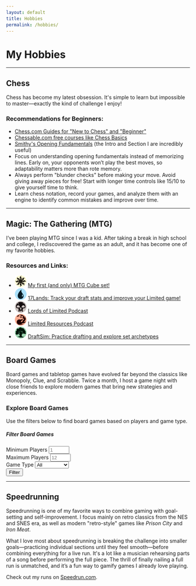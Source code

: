```yaml
---
layout: default
title: Hobbies
permalink: /hobbies/
---
```


# My Hobbies

---

## Chess

Chess has become my latest obsession. It's simple to learn but impossible to master—exactly the kind of challenge I enjoy!

### Recommendations for Beginners:
<ul>
    <li><i class="fas fa-chess-pawn"></i> <a href="https://www.chess.com/lessons/guide" target="_blank" rel="noopener noreferrer">Chess.com Guides for "New to Chess" and "Beginner"</a></li>
    <li><i class="fas fa-chess-knight"></i> <a href="https://www.chessable.com/chess-basics/course/27081/" target="_blank" rel="noopener noreferrer">Chessable.com free courses like Chess Basics</a></li>
    <li><i class="fas fa-chess-bishop"></i> <a href="https://www.chessable.com/course/21302/" target="_blank" rel="noopener noreferrer">Smithy's Opening Fundamentals</a> (the Intro and Section I are incredibly useful)</li>
    <li><i class="fas fa-chess-rook"></i> Focus on understanding opening fundamentals instead of memorizing lines. Early on, your opponents won’t play the best moves, so adaptability matters more than rote memory.</li>
    <li><i class="fas fa-chess-queen"></i> Always perform "blunder checks" before making your move. Avoid giving away pieces for free! Start with longer time controls like 15/10 to give yourself time to think.</li>
    <li><i class="fas fa-chess-king"></i> Learn chess notation, record your games, and analyze them with an engine to identify common mistakes and improve over time.</li>
</ul>

---

## Magic: The Gathering (MTG)

I’ve been playing MTG since I was a kid. After taking a break in high school and college, I rediscovered the game as an adult, and it has become one of my favorite hobbies.

### Resources and Links:
<ul>
    <li><img src="/assets/images/mtg/plains.svg" alt="Plains" width="32"> <a href="https://cubecobra.com/cube/overview/08077c8d-24d8-4e14-a571-fceff902d343" target="_blank" rel="noopener noreferrer">My first (and only) MTG Cube set!</a></li>
    <li><img src="/assets/images/mtg/island.svg" alt="Island" width="32"> <a href="https://17lands.com/" target="_blank" rel="noopener noreferrer">17Lands: Track your draft stats and improve your Limited game!</a></li>
    <li><img src="/assets/images/mtg/swamp.svg" alt="Swamp" width="32"> <a href="https://www.lordsoflimited.com/" target="_blank" rel="noopener noreferrer">Lords of Limited Podcast</a></li>
    <li><img src="/assets/images/mtg/mountain.svg" alt="Mountain" width="32"> <a href="https://www.lrcast.com/" target="_blank" rel="noopener noreferrer">Limited Resources Podcast</a></li>
    <li><img src="/assets/images/mtg/forest.svg" alt="Forest" width="32"> <a href="https://draftsim.com/" target="_blank" rel="noopener noreferrer">DraftSim: Practice drafting and explore set archetypes</a></li>
</ul>

---

## Board Games

Board games and tabletop games have evolved far beyond the classics like Monopoly, Clue, and Scrabble. Twice a month, I host a game night with close friends to explore modern games that bring new strategies and experiences.

### Explore Board Games
Use the filters below to find board games based on players and game type.

<div class="card mb-4">
    <div class="card-body">
        <h5 class="card-title">Filter Board Games</h5>
        <div class="row">
            <div class="col-md-4">
                <label for="min-players" class="form-label">Minimum Players</label>
                <input type="number" id="min-players" class="form-control" placeholder="1" min="1" max="12">
            </div>
            <div class="col-md-4">
                <label for="max-players" class="form-label">Maximum Players</label>
                <input type="number" id="max-players" class="form-control" placeholder="12" min="1" max="12">
            </div>
            <div class="col-md-4">
                <label for="type" class="form-label">Game Type</label>
                <select id="type" class="form-select">
                    <option value="">All</option>
                    <option value="Strategy">Strategy</option>
                    <option value="Party">Party</option>
                    <option value="Deckbuilder">Deckbuilder</option>
                    <option value="Co-op">Co-op</option>
                </select>
            </div>
        </div>
        <button class="btn btn-primary mt-3" onclick="fetchBoardGames()">Filter</button>
    </div>
</div>

<div id="game-list" class="row row-cols-1 row-cols-md-2 row-cols-lg-3 g-4">
    <!-- Dynamically rendered cards will appear here -->
</div>

<script src="/assets/js/boardgames.js"></script>

---

## Speedrunning

<p>Speedrunning is one of my favorite ways to combine gaming with goal-setting and self-improvement. I focus mainly on retro classics from the NES and SNES era, as well as modern "retro-style" games like <em>Prison City</em> and <em>Iron Meat</em>.</p>

<p>What I love most about speedrunning is breaking the challenge into smaller goals—practicing individual sections until they feel smooth—before combining everything for a live run. It's a lot like a musician rehearsing parts of a song before performing the full piece. The thrill of finally nailing a full run is unmatched, and it’s a fun way to gamify games I already love playing.</p>

<p>Check out my runs on <a href="https://www.speedrun.com/users/nescapeplan" target="_blank" rel="noopener noreferrer">Speedrun.com</a>.</p>
